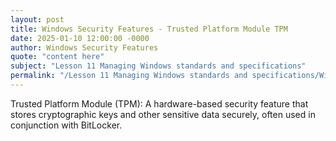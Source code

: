```yaml
---
layout: post
title: Windows Security Features - Trusted Platform Module TPM
date: 2025-01-10 12:00:00 -0000
author: Windows Security Features
quote: "content here"
subject: "Lesson 11 Managing Windows standards and specifications"
permalink: "/Lesson 11 Managing Windows standards and specifications/Windows Security Features/Windows Security Features - Trusted Platform Module TPM"
---
```


Trusted Platform Module (TPM): A hardware-based security feature that stores cryptographic keys and other sensitive data securely, often used in conjunction with BitLocker.
